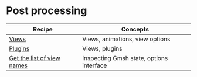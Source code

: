 # Post processing

| Recipe | Concepts |
|--------|----------|
| [Views](./postpro/intro.md) | Views, animations, view options |
| [Plugins](./postpro/plugins.md) | Views, plugins |
| [Get the list of view names](postpro/view-names.md) | Inspecting Gmsh state, options interface |
